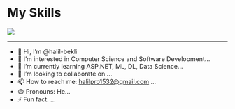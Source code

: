 <p align="center">
    <h1 > My Skills </h1>
    <img src="https://skillicons.dev/icons?i=c,cs,css,dart,discord,dotnet,eclipse,flutter,git,github,html,idea,java,sqlite,stackoverflow,unity,visualstudio,vscode,wordpress,flutter&perline=10" />
  </a>
</p>

<hr/>

- 👋 Hi, I’m @halil-bekli
- 👀 I’m interested in Computer Science and Software Development...
- 🌱 I’m currently learning ASP.NET, ML, DL, Data Science...
- 💞️ I’m looking to collaborate on ...
- 📫 How to reach me: halilpro1532@gmail.com ...
- 😄 Pronouns: He...
- ⚡ Fun fact: ...

<!---
halil-bekli/halil-bekli is a ✨ special ✨ repository because its `README.md` (this file) appears on your GitHub profile.
You can click the Preview link to take a look at your changes.
--->

